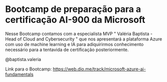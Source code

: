 
# Bootcamp de preparação para a certificação AI-900 da Microsoft

Nesse Bootcamp contamos com a especialista MVP " Valéria Baptista - Head of Cloud and Cybersecurity " que nos apresentará a plataforma Azure com uso de machine learning e IA para adiquirirmos conhecimento necessário para a tentavida de certificação posteriormente. 

@baptista.valeria

Link para o Bootcamp: https://web.dio.me/track/microsoft-azure-ai-fundamentals

